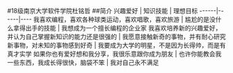 #18级南京大学软件学院杜铭哲
##简介
兴趣爱好 | 知识技能 | 理想目标 
------|------|----
我喜欢编程，喜欢各种球类运动，喜欢唱歌，喜欢旅游 | 尴尬的是没什么拿得出手的技能 | 我想成为一个擅长编程的企业家 
我喜欢培养新的兴趣爱好，并认为自己掌握新知识的能力还是很强的 | 我愿意接触新奇的事物，并有耐心研究新事物，对未知的事物感到好奇 | 我要成为大学的明星，不是因为长得帅，而是有真才实学
如果你也有爱好想和我分享，我很乐意跟你成为朋友 | 也许你能教会我一些东西，我成长得很快，脑袋不笨 | 我对自己永不满足
